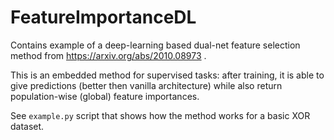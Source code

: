 # FeatureImportanceDL
Contains example of a deep-learning based dual-net feature selection method from https://arxiv.org/abs/2010.08973 .

This is an embedded method for supervised tasks: after training, it is able to give predictions (better then vanilla architecture) while also return population-wise (global) feature importances.

See ```example.py``` script that shows how the method works for a basic XOR dataset.
